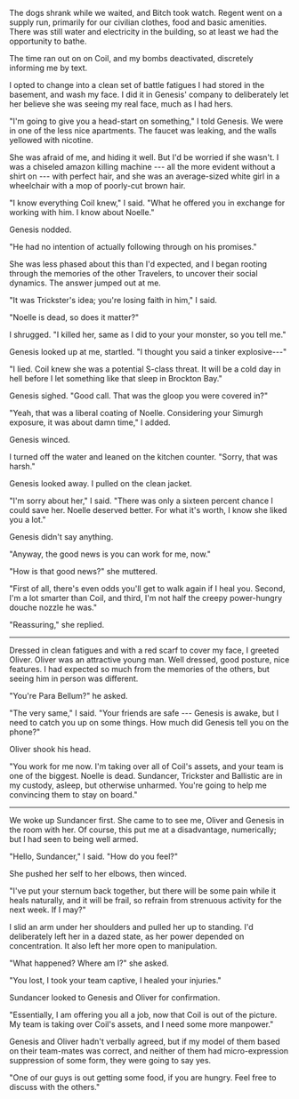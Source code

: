 The dogs shrank while we waited, and Bitch took watch. Regent went on a supply run, primarily
for our civilian clothes, food and basic amenities. There was still water and electricity in the building, so at
least we had the opportunity to bathe.

The time ran out on on Coil, and my bombs deactivated, discretely informing me by text.

I opted to change into a clean set of battle fatigues I had stored in the basement, and wash
my face. I did it in Genesis' company to deliberately let her believe she was seeing my real face,
much as I had hers.

"I'm going to give you a head-start on something," I told Genesis. We were in one of the less nice apartments.
The faucet was leaking, and the walls yellowed with nicotine.

She was afraid of me, and hiding it well. But I'd be worried if she wasn't. I was a chiseled amazon
killing machine --- all the more evident without a shirt on --- with perfect hair,
and she was an average-sized white girl in a wheelchair with a mop of poorly-cut brown hair.

"I know everything Coil knew," I said. "What he offered you in exchange for working with him. I know
about Noelle."

Genesis nodded.

"He had no intention of actually following through on his promises."

She was less phased about this than I'd expected, and I began rooting through the memories of the other
Travelers, to uncover their social dynamics. The answer jumped out at me.

"It was Trickster's idea; you're losing faith in him," I said.

"Noelle is dead, so does it matter?"

I shrugged. "I killed her, same as I did to your your monster, so you tell me."

Genesis looked up at me, startled. "I thought you said a tinker explosive---"

"I lied. Coil knew she was a potential S-class threat. It will be a cold day in hell before I
let something like that sleep in Brockton Bay."

Genesis sighed. "Good call. That was the gloop you were covered in?"

"Yeah, that was a liberal coating of Noelle.
Considering your Simurgh exposure, it was about damn time," I added.

Genesis winced.

I turned off the water and leaned on the kitchen counter. "Sorry, that was harsh."

Genesis looked away. I pulled on the clean jacket.

"I'm sorry about her," I said. "There was only a sixteen percent chance I could save her.
Noelle deserved better. For what it's worth, I know she liked you a lot."

Genesis didn't say anything.

"Anyway, the good news is you can work for me, now."

"How is that good news?" she muttered.

"First of all, there's even odds you'll get to walk again if I heal you. Second, I'm a lot smarter
than Coil, and third, I'm not half the creepy power-hungry douche nozzle he was."

"Reassuring," she replied.

----

Dressed in clean fatigues and with a red scarf to cover my face, I greeted Oliver. Oliver was
an attractive young man. Well dressed, good posture, nice features. I had expected so much from
the memories of the others, but seeing him in person was different.

"You're Para Bellum?" he asked.

"The very same," I said. "Your friends are safe --- Genesis is awake, but I need to catch you up on
some things. How much did Genesis tell you on the phone?"

Oliver shook his head.

"You work for me now. I'm taking over all of Coil's assets, and your team is one of the biggest.
Noelle is dead. Sundancer, Trickster and Ballistic are in my custody, asleep, but otherwise unharmed.
You're going to help me convincing them to stay on board."

----

We woke up Sundancer first. She came to to see me, Oliver and Genesis in the room with her. Of course,
this put me at a disadvantage, numerically; but I had seen to being well armed.

"Hello, Sundancer," I said. "How do you feel?"

She pushed her self to her elbows, then winced.

"I've put your sternum back together, but there will be some pain while it heals naturally, and
it will be frail, so refrain from strenuous activity for the next week. If I may?"

I slid an arm under her shoulders and pulled her up to standing. I'd deliberately left her in
a dazed state, as her power depended on concentration. It also left her more open to manipulation.

"What happened? Where am I?" she asked.

"You lost, I took your team captive, I healed your injuries."

Sundancer looked to Genesis and Oliver for confirmation.

"Essentially, I am offering you all a job, now that Coil is out of the picture. My team is taking over Coil's
assets, and I need some more manpower."

Genesis and Oliver hadn't verbally agreed, but if my model of them based on their team-mates was correct,
and neither of them had micro-expression suppression of some form, they were going to say yes.

"One of our guys is out getting some food, if you are hungry. Feel free to discuss with the others."
